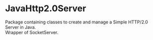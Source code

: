 # JavaHttp2.0Server
Package containing classes to create and manage a Simple HTTP/2.0 Server in Java.  
Wrapper of SocketServer.
